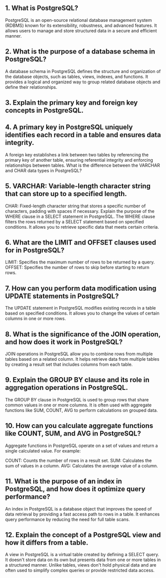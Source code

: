 ## 1. What is PostgreSQL?

PostgreSQL is an open-source relational database management system (RDBMS) known for its extensibility, robustness, and advanced features. It allows users to manage and store structured data in a secure and efficient manner.

## 2. What is the purpose of a database schema in PostgreSQL?

A database schema in PostgreSQL defines the structure and organization of the database objects, such as tables, views, indexes, and functions. It provides a logical and organized way to group related database objects and define their relationships.

## 3. Explain the primary key and foreign key concepts in PostgreSQL.

## 4. A primary key in PostgreSQL uniquely identifies each record in a table and ensures data integrity.

A foreign key establishes a link between two tables by referencing the primary key of another table, ensuring referential integrity and enforcing relationships between tables.
What is the difference between the VARCHAR and CHAR data types in PostgreSQL?

## 5. VARCHAR: Variable-length character string that can store up to a specified length.

CHAR: Fixed-length character string that stores a specific number of characters, padding with spaces if necessary.
Explain the purpose of the WHERE clause in a SELECT statement in PostgreSQL.
The WHERE clause filters the rows returned by a SELECT statement based on specified conditions. It allows you to retrieve specific data that meets certain criteria.

## 6. What are the LIMIT and OFFSET clauses used for in PostgreSQL?

LIMIT: Specifies the maximum number of rows to be returned by a query.
OFFSET: Specifies the number of rows to skip before starting to return rows.

## 7. How can you perform data modification using UPDATE statements in PostgreSQL?

The UPDATE statement in PostgreSQL modifies existing records in a table based on specified conditions. It allows you to change the values of certain columns in one or more rows.

## 8. What is the significance of the JOIN operation, and how does it work in PostgreSQL?

JOIN operations in PostgreSQL allow you to combine rows from multiple tables based on a related column. It helps retrieve data from multiple tables by creating a result set that includes columns from each table.

## 9. Explain the GROUP BY clause and its role in aggregation operations in PostgreSQL.

The GROUP BY clause in PostgreSQL is used to group rows that share common values in one or more columns. It is often used with aggregate functions like SUM, COUNT, AVG to perform calculations on grouped data.

## 10. How can you calculate aggregate functions like COUNT, SUM, and AVG in PostgreSQL?

Aggregate functions in PostgreSQL operate on a set of values and return a single calculated value. For example:

COUNT: Counts the number of rows in a result set.
SUM: Calculates the sum of values in a column.
AVG: Calculates the average value of a column.

## 11. What is the purpose of an index in PostgreSQL, and how does it optimize query performance?

An index in PostgreSQL is a database object that improves the speed of data retrieval by providing a fast access path to rows in a table. It enhances query performance by reducing the need for full table scans.

## 12. Explain the concept of a PostgreSQL view and how it differs from a table.

A view in PostgreSQL is a virtual table created by defining a SELECT query. It doesn't store data on its own but presents data from one or more tables in a structured manner. Unlike tables, views don't hold physical data and are often used to simplify complex queries or provide restricted data access.
